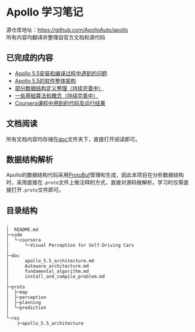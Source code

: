 # Apollo 学习笔记

源仓库地址：https://github.com/ApolloAuto/apollo  
所有内容均翻译并整理自官方文档和源代码

## 已完成的内容

- [Apollo 5.5安装和编译过程中遇到的问题](./doc/install&compile_problem.md)
- [Apollo 5.5的软件整体架构](./doc/apollo_5.5_architecture.md)
- [部分数据结构定义整理（持续完善中）](./proto)
- [一些基础算法和概念（持续完善中）](./doc/fundamental_algorithm.md)
- [Coursera课程中用到的代码及运行结果](./code/coursera)

## 文档阅读

所有文档内容均存储在[doc](./doc/)文件夹下，直接打开阅读即可。

## 数据结构解析

Apollo的数据结构代码采用[ProtoBuf](https://github.com/protocolbuffers/protobuf)管理和生成，因此本项目在分析数据结构时，采用直接在`.proto`文件上做注释的方式，直接对源码做解析。学习时仅需直接打开`.proto`文件即可。

## 目录结构

```
.
│  README.md
├─code
│  └─coursera
│      └─Visual Perception for Self-Driving Cars
│  
├─doc
│      apollo_5.5_architecture.md
│      Autoware_architecture.md
│      fundamental_algorithm.md
│      install_and_compile_problem.md
│      
├─proto
│  ├─map    
│  ├─perception     
│  ├─planning          
│  └─prediction   
│            
└─res
    ├─apollo_5.5_architecture        

```
